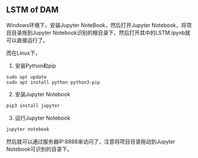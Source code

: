 ## LSTM of DAM

Windows环境下，安装Jupyter NoteBook，然后打开Jupyter Notebook，将项目目录拖到Jupyter Notebook识别的根目录下，然后打开其中的LSTM.ipynb就可以直接运行了。

而在Linux下，

1. 安装Python和pip

```shell
sudo apt update
sudo apt install python python3-pip
```

2. 安装Jupyter Notebook

```python
pip3 install jupyter
```

3. 运行Jupyter Notebook

```python
jupyter notebook
```

然后就可以通过服务器IP:8888来访问了，注意将项目目录拖动到Jupyter Notebook可识别的目录下。